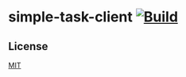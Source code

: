 # simple-task-client [![Build](https://github.com/Frederick-S/simple-task-client/actions/workflows/build.yml/badge.svg?branch=main)](https://github.com/Frederick-S/simple-task-client/actions/workflows/build.yml)

## License
[MIT](LICENSE)
